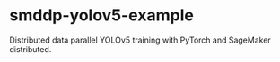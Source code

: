 # smddp-yolov5-example
Distributed data parallel YOLOv5 training with PyTorch and SageMaker distributed.
